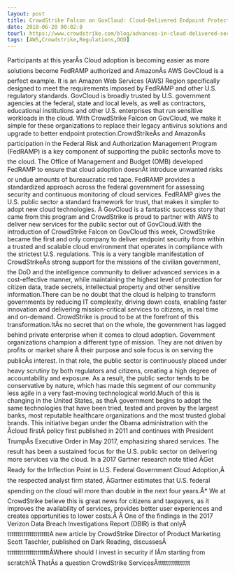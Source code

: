 ```yaml
---
layout: post
title: CrowdStrike Falcon on GovCloud: Cloud-Delivered Endpoint Protection for the Public Sector
date: 2018-06-20 00:02:8
tourl: https://www.crowdstrike.com/blog/advances-in-cloud-delivered-security-help-public-sector-embrace-the-cloud/
tags: [AWS,Crowdstrike,Regulations,DOD]
---
```

Participants at this yearÂs Cloud adoption is becoming easier as more solutions become FedRAMP authorized and AmazonÂs AWS GovCloud is a perfect example. It is an Amazon Web Services (AWS) Region specifically designed to meet the requirements imposed by FedRAMP and other U.S. regulatory standards. GovCloud is broadly trusted by U.S. government agencies at the federal, state and local levels, as well as contractors, educational institutions and other U.S. enterprises that run sensitive workloads in the cloud. With CrowdStrike Falcon on GovCloud, we make it simple for these organizations to replace their legacy antivirus solutions and upgrade to better endpoint protection.CrowdStrikeÂs and AmazonÂs participation in the Federal Risk and Authorization Management Program (FedRAMP) is a key component of supporting the public sectorÂs move to the cloud. The Office of Management and Budget (OMB) developed FedRAMP to ensure that cloud adoption doesnÂt introduce unwanted risks or undue amounts of bureaucratic red tape. FedRAMP provides a standardized approach across the federal government for assessing security and continuous monitoring of cloud services. FedRAMP gives the U.S. public sector a standard framework for trust, that makes it simpler to adopt new cloud technologies. Â GovCloud is a fantastic success story that came from this program and CrowdStrike is proud to partner with AWS to deliver new services for the public sector out of GovCloud.With the introduction of CrowdStrike Falcon on GovCloud this week, CrowdStrike became the first and only company to deliver endpoint security from within a trusted and scalable cloud environment that operates in compliance with the strictest U.S. regulations. This is a very tangible manifestation of CrowdStrikeÂs strong support for the missions of the civilian government, the DoD and the intelligence community to deliver advanced services in a cost-effective manner, while maintaining the highest level of protection for citizen data, trade secrets, intellectual property and other sensitive information.There can be no doubt that the cloud is helping to transform governments by reducing IT complexity, driving down costs, enabling faster innovation and delivering mission-critical services to citizens, in real time and on-demand. CrowdStrike is proud to be at the forefront of this transformation.ItÂs no secret that on the whole, the government has lagged behind private enterprise when it comes to cloud adoption. Government organizations champion a different type of mission. They are not driven by profits or market share Â their purpose and sole focus is on serving the publicÂs interest. In that role, the public sector is continuously placed under heavy scrutiny by both regulators and citizens, creating a high degree of accountability and exposure. As a result, the public sector tends to be conservative by nature, which has made this segment of our community less agile in a very fast-moving technological world.Much of this is changing in the United States, as theÂ government begins to adopt the same technologies that have been tried, tested and proven by the largest banks, most reputable healthcare organizations and the most trusted global brands. This initiative began under the Obama administration with the Âcloud firstÂ policy first published in 2011 and continues with President TrumpÂs Executive Order in May 2017, emphasizing shared services. The result has been a sustained focus for the U.S. public sector on delivering more services via the cloud. In a 2017 Gartner research note titled ÂGet Ready for the Inflection Point in U.S. Federal Government Cloud Adoption,Â the respected analyst firm stated, ÂGartner estimates that U.S. federal spending on the cloud will more than double in the next four years.Â* We at CrowdStrike believe this is great news for citizens and taxpayers, as it improves the availability of services, provides better user experiences and creates opportunities to lower costs.Â Â One of the findings in the 2017 Verizon Data Breach Investigations Report (DBIR) is that onlyÂtttttttttttttttttttttA new article by CrowdStrike Director of Product Marketing Scott Taschler, published on Dark Reading, discussesÂtttttttttttttttttttttÂWhere should I invest in security if IÂm starting from scratch?Â ThatÂs a question CrowdStrike ServicesÂtttttttttttttttt